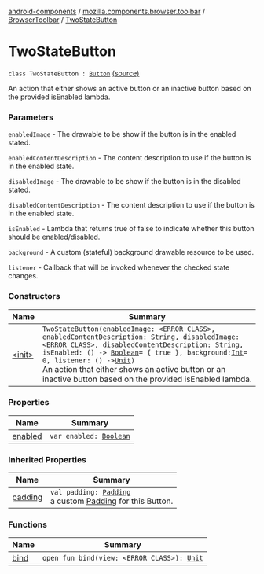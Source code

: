 [android-components](../../../index.md) / [mozilla.components.browser.toolbar](../../index.md) / [BrowserToolbar](../index.md) / [TwoStateButton](./index.md)

# TwoStateButton

`class TwoStateButton : `[`Button`](../-button/index.md) [(source)](https://github.com/mozilla-mobile/android-components/blob/master/components/browser/toolbar/src/main/java/mozilla/components/browser/toolbar/BrowserToolbar.kt#L404)

An action that either shows an active button or an inactive button based on the provided
isEnabled lambda.

### Parameters

`enabledImage` - The drawable to be show if the button is in the enabled stated.

`enabledContentDescription` - The content description to use if the button is in the enabled state.

`disabledImage` - The drawable to be show if the button is in the disabled stated.

`disabledContentDescription` - The content description to use if the button is in the enabled state.

`isEnabled` - Lambda that returns true of false to indicate whether this button should be enabled/disabled.

`background` - A custom (stateful) background drawable resource to be used.

`listener` - Callback that will be invoked whenever the checked state changes.

### Constructors

| Name | Summary |
|---|---|
| [&lt;init&gt;](-init-.md) | `TwoStateButton(enabledImage: <ERROR CLASS>, enabledContentDescription: `[`String`](https://kotlinlang.org/api/latest/jvm/stdlib/kotlin/-string/index.html)`, disabledImage: <ERROR CLASS>, disabledContentDescription: `[`String`](https://kotlinlang.org/api/latest/jvm/stdlib/kotlin/-string/index.html)`, isEnabled: () -> `[`Boolean`](https://kotlinlang.org/api/latest/jvm/stdlib/kotlin/-boolean/index.html)` = { true }, background: `[`Int`](https://kotlinlang.org/api/latest/jvm/stdlib/kotlin/-int/index.html)` = 0, listener: () -> `[`Unit`](https://kotlinlang.org/api/latest/jvm/stdlib/kotlin/-unit/index.html)`)`<br>An action that either shows an active button or an inactive button based on the provided isEnabled lambda. |

### Properties

| Name | Summary |
|---|---|
| [enabled](enabled.md) | `var enabled: `[`Boolean`](https://kotlinlang.org/api/latest/jvm/stdlib/kotlin/-boolean/index.html) |

### Inherited Properties

| Name | Summary |
|---|---|
| [padding](../-button/padding.md) | `val padding: `[`Padding`](../../../mozilla.components.support.base.android/-padding/index.md)<br>a custom [Padding](../../../mozilla.components.support.base.android/-padding/index.md) for this Button. |

### Functions

| Name | Summary |
|---|---|
| [bind](bind.md) | `open fun bind(view: <ERROR CLASS>): `[`Unit`](https://kotlinlang.org/api/latest/jvm/stdlib/kotlin/-unit/index.html) |
